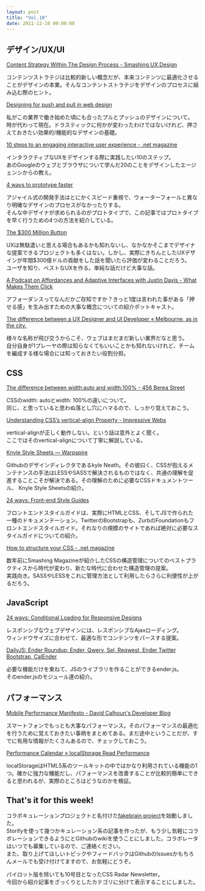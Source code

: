 ```yaml
---
layout: post
title: "Vol.10"
date: 2011-12-10 00:00:00
---
```


## デザイン/UX/UI

[Content Strategy Within The Design Process - Smashing UX Design](http://uxdesign.smashingmagazine.com/2011/12/02/content-strategy-within-design-process/)

コンテンツストラテジは比較的新しい概念だが、本来コンテンツに最適化させることがデザインの本業。そんなコンテントストラテジをデザインのプロセスに組み込む際のヒント。

[Designing for push and pull in web design](http://ui-patterns.com/blog/Designing-for-push-and-pull-in-web-design)

私がこの業界で働き始めた頃にも合ったプルとプッシュのデザインについて。  
時が代わって現在。ドラスティックに何かが変わったわけではないけれど、押さえておきたい効果的/機能的なデザインの基礎。

[10 steps to an engaging interactive user experience - .net magazine](http://www.netmagazine.com/node/1578)

インタラクティブなUXをデザインする際に実践したい10のステップ。  
あのGoogleのウェブとブラウザについて学んだ20のことをデザインしたエージェンシからの教え。

[4 ways to prototype faster](http://www.userfocus.co.uk/articles/prototype_faster.html)

アジャイル式の開発手法はとにかくスピード重視で、ウォーターフォールと異なり明確なデザインのプロセスがなかったりする。  
そんな中デザイナが求められるのがプロトタイプで、この記事ではプロトタイプを早く行うための4つの方法を紹介している。

[The $300 Million Button](http://www.uie.com/articles/three_hund_million_button/)

UXは無駄遣いと思える場合もあるかも知れないし、なかなかそこまでデザイナな提案できるプロジェクトも多くはない。しかし、実際にきちんとしたUXデザインが年間$300億ドルの貢献をした話を聞いたら評価が変わることだろう。  
ユーザを知り、ベストなUXを作る。単純な話だけど大事な話。

[A Podcast on Affordances and Adaptive Interfaces with Justin Davis - What Makes Them Click](http://www.whatmakesthemclick.net/2011/12/07/justin/)

アフォーダンスってなんだかご存知ですか？きっと1度は言われた事がある「押せる感」を生み出すための大事な概念についての紹介ポットキャスト。

[The difference between a UX Designer and UI Developer « Melbourne, as in the city.](http://asinthecity.com/2011/11/10/the-difference-between-a-ux-designer-and-ui-developer/)

様々な名称が飛び交うからこそ、ウェブはまだまだ新しい業界だなと思う。  
自分自身が1プレーヤの際は知らなくてもいいことかも知れないけれど、チームを編成する様な場合には知っておきたい役割分担。

## CSS

[The difference between width:auto and width:100% - 456 Berea Street](http://www.456bereastreet.com/archive/201112/the_difference_between_widthauto_and_width100/)

CSSのwidth: autoとwidth: 100%の違いについて。  
同じ、と思っていると思わぬ落とし穴にハマるので、しっかり覚えておこう。

[Understanding CSS’s vertical-align Property - Impressive Webs](http://www.impressivewebs.com/css-vertical-align/)

vertical-alignが正しく動作しない。という話は意外とよく聞く。  
ここではそのvertical-alignについて丁寧に解説している。

[Knyle Style Sheets — Warpspire](http://warpspire.com/posts/kss/)

Githubのデザインディレクタであるkyle Neath。その彼曰く、CSSが抱えるメンテナンスの手法はLESSやSASSで解決されるものではなく、共通の理解を促進することこそが解決である。その理解のために必要なCSSドキュメントツール、
Knyle Style Sheetsの紹介。

[24 ways: Front-end Style Guides](http://24ways.org/2011/front-end-style-guides)

フロントエンドスタイルガイドは、実際にHTMLとCSS、そしてJSで作られた一種のドキュメンテーション。TwitterのBootstrapも、ZurbのFoundationもフロントエンドスタイルガイド。それなりの規模のサイトであれば絶対に必要なスタイルガイドについての紹介。

[How to structure your CSS - .net magazine](http://www.netmagazine.com/node/1612)

数年前にSmashing Magazineが紹介したCSSの構造管理についてのベストプラクティスから時代が変わり、新たな時代に合わせた構造管理の提案。  
実践向き。SASSやLESSをこれに管理方法として利用したらさらに利便性が上がるだろう。

## JavaScript

[24 ways: Conditional Loading for Responsive Designs](http://24ways.org/2011/conditional-loading-for-responsive-designs)

レスポンシブなウェブデザインには、レスポンシブなAjaxローディング。  
ウィンドウサイズに合わせて、最適な形でコンテンツをパースする提案。

[DailyJS: Ender Roundup: Ender, Qwery, Sel, Reqwest, Ender Twitter Bootstrap, CalEnder](http://dailyjs.com/2011/12/02/ender-roundup/)

必要な機能だけを束ねて、JSのライブラリを作ることができるender.js。  
そのender.jsのモジュール達の紹介。

## パフォーマンス

[Mobile Performance Manifesto - David Calhoun's Developer Blog](http://davidbcalhoun.com/2011/mobile-performance-manifesto)

スマートフォンでもっとも大事なパフォーマンス。そのパフォーマンスの最適化を行うために覚えておきたい事柄をまとめてある。まだ途中ということだが、すでに有用な情報がたくさんあるので、チェックしておこう。

[Performance Calendar » localStorage Read Performance](http://calendar.perfplanet.com/2011/localstorage-read-performance/)

localStorageはHTML5系のツールキットの中ではかなり利用されている機能の1つ。確かに強力な機能だし、パフォーマンスを改善することが比較的簡単にできると思われるが、実際のところはどうなのかを検証。

## That's it for this week!

コラボキュレーションプロジェクトと名付けた[fakebrain project](https://github.com/studiomohawk/fakebrain/wiki)を始動しました。  
Storifyを使って幾つかキュレーション系の記事を作ったが、もう少し気軽にコラボレーションできるようにとGithubのwikiを使うことにしました。コラボレータはいつでも募集しているので、ご連絡ください。  
また、取り上げてほしいトピックやフィードバックはGithubのIssuesかもちろんメールでも受け付けてますので、お気軽にどうぞ。

パイロット版を除いても10号目となったCSS Radar Newsletter。  
今回から紹介記事をざっくりとしたカテゴリに分けて表示することにしました。
